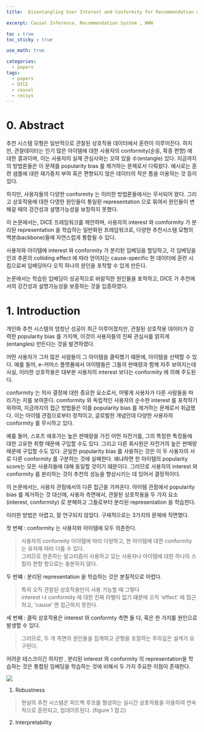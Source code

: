 ```yaml
---
title:  Disentangling User Interest and Conformity for Recommendation with Causal Embedding(WWW 2021)

excerpt: Causal Inference, Recommendation System , WWW

toc : true
toc_sticky : true  

use_math: true

categories:
  - papers
tags:
  - papers
  - DICE
  - causal
  - recsys
---
```


# 0. Abstract
추천 시스템 모형은 일반적으로 관찰된 상호작용 데이터에서 훈련이 이루어진다. 하지만, 관찰데이터는 인기 많은 아이템에 대한 사용자의
conformity(순응, 확증 편향) 에 대한 결과이며, 이는 사용자의 실제 관심사와는 꼬여 있을 수(entangle) 있다. 지금까지의
방법론들은 이 문제를 popularity bias 를 제거하는 문제로서 다뤄왔다. 예시로는 훈련 샘플에 대한 재가중치 부여 혹은
편향되지 않은 데이터의 작은 틈을 이용하는 것 등이 있다.

하지만, 사용자들의 다양한 conformity 는 이러한 방법론들에서는
무서되어 왔다. 그리고 상호작용에 대한 다영한 원인들이 통일된 representation 으로 묶여서 원인들이 변해갈 때의
강건성과 설명가능성을 보장하지 못했다. 

이 논문에서는, DICE 프레임워크를 제안하며, 사용자의 interest 와 comformity 가 분리된
representation 을 학습하는 일반화된 프레임워크로, 다양한 추천시스템 모형의 백본(backbone)들에 자연스럽게 통합될 수 있다.

사용자와 아이템에  interest 와 conformity 가 분리된 임베딩을 할당하고, 각 임베딩을 인과 추론의 colliding effect 에 따라 얻어지는
cause-specific 한 데이터에 훈련 시킴으로써 임베딩마다 오직 하나의 원인을 포착할 수 있게 만든다. 

논문에서는 학습된 입베딩이 성공적으로 바람직한 원인들을 포착하고, DICE 가 추천에서의 강건성과 설명가능성을 보증하는 것을 입증하였다.

# 1. Introduction

개인화 추천 시스템의 엄청난 성공이 최근 이루어졌지만, 관찰된 상호작용 데이터가 강력한 popularity bias 를 가지며, 이것이
사용자들의 진짜 관심사를 얽히게(entangles) 만든다는 것을 발견하였다. 

어떤 사용자가 그저 많은 사람들이 그 아이템을 클릭했기 떄문에, 아이템을 선택할 수 있다. 예를 들어, e-커머스 플랫폼에서
아이템들은 그들의 판매량과 함께 자주 보여지는데 사실, 이러한 상호작용은 대부분 사용자의 interest 보다는 conformity 에
의해 주도된다.  

conformity 는 의사 결정에 대한 중요한 요소로서, 어떻게 사용자가 다른 사람들을 따라가는 지를 보여준다. comformity 와
독립적인 사용자의 순수한 interest 를 포착하기 위하여, 지금까지의 접근 방법들은 이를 popularity bias 를 제거하는
문제로서 취급했다. 이는 아이템 관점으로부터 정적이고, 글로벌한 개념인데 다양한 사용자의 conformity 를 무시하고 있다.

예를 들어, 스포츠 애호가는 높은 판매량을 가진 어떤 자전거를, 그의 특정한 특징들에 대한 고유한 취향 때문에 구입할 수도 있다.
그리고 다른 회사원은 자전거의 높은 판매량 때문에 구입할 수도 있다. 균일한 popularity bias 를 사용하는 것은 이
두 사용자의 서로 다른 conformity 를 구분하는 것에 실패한다. 왜냐하면 한 아이템의 popularity score는 모든
사용자들에 대해 동일할 것이기 떄문이다. 그러므로 사용자의 interest 와 conformity 를 분리하는 것이 추천의 성능을
향상시키는 데 있어서 결정적이다.

이 논문에서는, 사용자 관점에서의 다른 접근을 가져온다. 아이템 관점에서 popularity bias 를 제거하는 것 대신에,
사용자 측면에서, 관찰된 상호작용을 두 가지 요소 (interest, conformity) 로 분해하고 그들로부터 
분리된 representation 을 학습한다. 

이러한 방법은 어렵고, 잘 연구되지 않았다. 구체적으로는 3가지의 문제에 직면했다.

첫 번째 : conformity 는 사용자와 아이템에 모두 의존한다.
> 사용자의 conformity 아이템에 따라 다양하고, 한 아이템에 대한 conformity 는 유저에 따라 다를 수 있다. <br>
> 그러므로 현존하는 알고리즘이 사용하고 있는 사용자나 아이템에 대한 하나의 스칼라 편향 항으로는 충분하지 않다.

두 번쨰 : 분리된 representation 을 학습하는 것은 본질적으로 어렵다.
> 특히 오직 관찰된 상호작용만이 사용 가능할 때 그렇다 <br>
> interest 나 conformity 에 대한 진짜 라벨이 없기 떄문에 오직 'effect' 에 접근하고, 'cause' 엔 접근하지 못한다.

세 번쨰 : 클릭 상호작용은 interest 와 conformty 측면 둘 다, 혹은 한 가지를 원인으로 발생할 수 있다.
> 그러므로, 두 개 측면의 원인들을 집계하고 균형을 조절하는 주의깊은 설계가 요구된다.


어려운 테스크이긴 하지만 , 분리된 interest 와 conformity 의 representation을 학습하는 것은 통합된 임베딩을 학습하는 것에 
비해서 두 가지 주요한 이점이 존재한다.

![](https://user-images.githubusercontent.com/113276452/244040665-968865a5-e3d0-42c0-a186-a15bc34b5f5b.png)

1. Robustness
> 현실의 추천 시스템은 피드백 루프를 형성하는 실시간 상호작용을 이용하여 연속적으로 훈련되고, 업데이트된다. (figure 1 참고) 
2. Interpretability